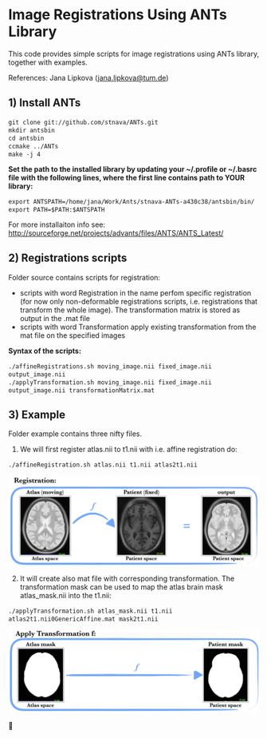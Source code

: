 # Image Registrations Using ANTs Library
This code provides simple scripts for image registrations using ANTs library, together with examples.

References: Jana Lipkova (jana.lipkova@tum.de)
 
## 1) Install ANTs
```
git clone git://github.com/stnava/ANTs.git
mkdir antsbin
cd antsbin
ccmake ../ANTs
make -j 4
```

**Set the path to the installed library by updating your ~/.profile or ~/.basrc file with the following lines, where the first line contains path to YOUR library:**
```
export ANTSPATH=/home/jana/Work/Ants/stnava-ANTs-a430c38/antsbin/bin/
export PATH=$PATH:$ANTSPATH
```

For more installaiton info see: http://sourceforge.net/projects/advants/files/ANTS/ANTS_Latest/


## 2) Registrations scripts
Folder source contains scripts for registration:
 * scripts with word Registration in the name perfom specific registration (for now only non-deformable registrations scripts, i.e. registrations that transform the whole image). The transformation matrix is stored as output in the .mat file
 * scripts with word Transformation apply existing transformation from the mat file on the specified images


**Syntax of the scripts:**
```
./affineRegistrations.sh moving_image.nii fixed_image.nii output_image.nii
./applyTransformation.sh moving_image.nii fixed_image.nii output_image.nii transformationMatrix.mat
```

## 3) Example
Folder example contains three nifty files. 
1. We will first register atlas.nii to t1.nii with i.e. affine registration do:
```
./affineRegistration.sh atlas.nii t1.nii atlas2t1.nii
```
![alt text](figures/registration.png)

2. It will create also mat file with corresponding transformation. The transformation mask can be used to map the atlas brain mask atlas_mask.nii into the t1.nii:
```
./applyTransformation.sh atlas_mask.nii t1.nii atlas2t1.nii0GenericAffine.mat mask2t1.nii
```
![alt text](figures/transformation.png)

 :panda_face:
